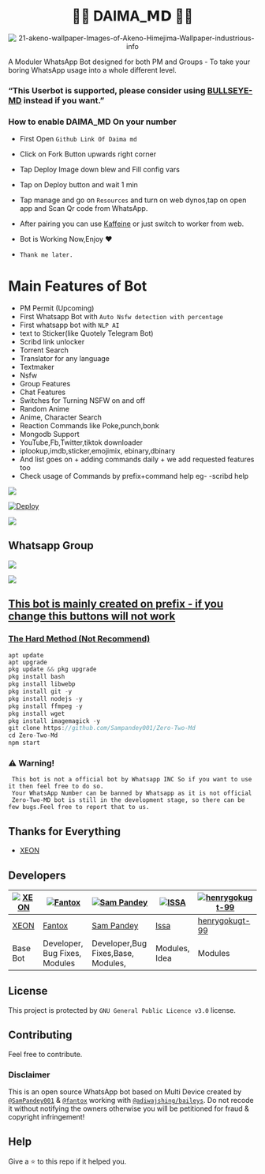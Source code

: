 
<h1 align="center">🧑‍💻 DAIMA_𝗠𝗗 🧑‍💻<br></h1>

<p align="center">

  <img src="https://i.imgur.com/TR4EDzy.jpeg/104565822/177012232-97866d97-0798-4ca2-9e56-5d0a2413642b.png" alt="21-akeno-wallpaper-Images-of-Akeno-Himejima-Wallpaper-industrious-info" />

</p>


<p align="center"> 

  A Moduler WhatsApp Bot designed for both PM and Groups - To take your boring WhatsApp usage into a whole different level.

   
###  “This Userbot is supported, please consider using [BULLSEYE-MD](https://github.com/henrygokugt99/NEXA-MD) instead if you want.”



### How to enable DAIMA_MD On your number
-   First Open `Github Link Of Daima md`
-   Click on Fork Button upwards right corner
-  Tap Deploy Image down blew and Fill config vars
-   Tap on Deploy button and wait 1 min
-   Tap manage and go on `Resources` and turn on web dynos,tap on open app and Scan Qr code from WhatsApp.
-   After pairing you can use [Kaffeine](https://kaffeine.herokuapp.com/) or just switch to worker from web.
-   Bot is Working Now,Enjoy ♥️

- `Thank me later.`
# Main Features of Bot
- PM Permit (Upcoming)
- First Whatsapp Bot with `Auto Nsfw detection with percentage`
- First whatsapp bot with `NLP AI`
- text to Sticker(like Quotely Telegram Bot)
- Scribd link unlocker
- Torrent Search
- Translator for any language
- Textmaker
- Nsfw
- Group Features
- Chat Features
- Switches for Turning NSFW on and off
- Random Anime
- Anime, Character Search
- Reaction Commands like Poke,punch,bonk
- Mongodb Support
- YouTube,Fb,Twitter,tiktok downloader
- iplookup,imdb,sticker,emojimix, ebinary,dbinary
- And list goes on + adding commands daily + we add requested features too
- Check usage of Commands by prefix+command help eg- -scribd help

  
[![](https://i.imgur.com/aQZYNBB.jpeg/ZerotwoInc/Media/main/logo/UPPER.png)](https://qr357-f1cb1dc87dac.herokuapp.com/)
  
[![Deploy](https://i.imgur.com/JIr07zb.jpeg/ZeroTwoInc/Media/main/logo/MIDDLE.png)](https://heroku.com/deploy?template=https://github.com/henrygokugt99/DAIMA_MD)

[![](https://i.imgur.com/5qMY5Ks.jpeg/ZeroTwoInc/Media/main/logo/LOWER.png)](https://youtu.be/KVrt3iKO4L0?si=cdvyAZylHMXqGgWB)

## Whatsapp Group

<a href="https://chat.whatsapp.com/LpacbNXvuhqLAr7AZwyU3r"><img src="https://img.shields.io/badge/Join Group-25D366?style=for-the-badge&logo=whatsapp&logoColor=white" />

<a href="https://chat.whatsapp.com/LpacbNXvuhqLAr7AZwyU3r"><img src="https://img.shields.io/badge/Join Group-25D366?style=for-the-badge&logo=whatsapp&logoColor=white" />

## This bot is mainly created on prefix - if you change this buttons will not work


### The Hard Method (Not Recommend)
```js
apt update
apt upgrade
pkg update && pkg upgrade
pkg install bash
pkg install libwebp
pkg install git -y
pkg install nodejs -y 
pkg install ffmpeg -y 
pkg install wget
pkg install imagemagick -y
git clone https://github.com/Sampandey001/Zero-Two-Md
cd Zero-Two-Md
npm start
```

### ⚠️ Warning! 
```
 This bot is not a official bot by Whatsapp INC So if you want to use it then feel free to do so.
 Your WhatsApp Number can be banned by Whatsapp as it is not official
 Zero-Two-MD bot is still in the development stage, so there can be few bugs.Feel free to report that to us.
```

## Thanks for Everything 
- [XEON](https://github.com/dgxeon)




## Developers

[![XEON](https://github.com/dgxeon.png?size=80)](https://github.com/dgxeon) | [![Fantox](https://github.com/fantox001.png?size=100)](https://github.com/fantox001) | [![Sam Pandey](https://github.com/sampandey001.png?size=109)](https://github.com/sampandey001) | [![ISSA](https://github.com/issa2001.png?size=80)](https://github.com/issa2001) | [![henrygokugt-99](https://i.ibb.co/Pj0thxY/8923-nexa-logo.webp?size=80)](https://github.com/henrygokugt99)
----|----|----|----|----
[XEON](https://wa.me/916909137213) | [Fantox](https://wa.me/918101187835) | [Sam Pandey](https://wa.me/919628516236) | [Issa](https://wa.me/254115175696) | [henrygokugt-99](https://wa.me/256789810043)
Base Bot  | Developer, Bug Fixes, Modules |Developer,Bug Fixes,Base, Modules, | Modules, Idea | Modules



## License
This project is protected by `GNU General Public Licence v3.0` license.




## Contributing
Feel free to contribute.

### Disclaimer
This is an open source WhatsApp bot based on Multi Device created by [`@SamPandey001`](https://github.com/SamPandey001) & [`@fantox`](https://github.com/henrygokugt99) working with [`@adiwajshing/baileys`](https://github.com/adiwajshing/baileys). Do not recode it without notifying the owners otherwise you will be petitioned for fraud & copyright infringement!

## Help
Give a ⭐ to this repo if it helped you.
